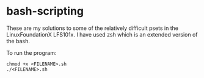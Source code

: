 # bash-scripting
These are my solutions to some of the relatively difficult psets in the LinuxFoundationX LFS101x. I have used zsh which is an extended version of the bash.

To run the program:
```
chmod +x <FILENAME>.sh
./<FILENAME>.sh
```

